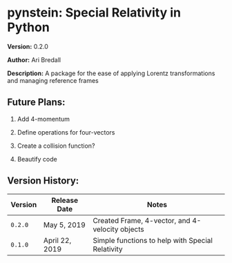 pynstein: Special Relativity in Python
=======

**Version:** 0.2.0

**Author:** Ari Bredall

**Description:** A package for the ease of applying Lorentz transformations and managing reference frames

## Future Plans:

1. Add 4-momentum

2. Define operations for four-vectors

3. Create a collision function?

4. Beautify code

## Version History:

|Version|Release Date|Notes|
|-------|------------|-----|
|`0.2.0`  |May 5, 2019 |Created Frame, 4-vector, and 4-velocity objects|
|`0.1.0`  |April 22, 2019|Simple functions to help with Special Relativity|
